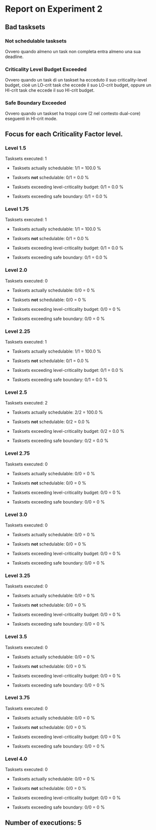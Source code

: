 # Report on Experiment 2

## Bad tasksets


### **Not schedulable tasksets**

Ovvero quando almeno un task non completa entra almeno una sua deadline.


### **Criticality Level Budget Exceeded**

Ovvero quando un task di un taskset ha ecceduto il suo criticality-level budget, cioè un LO-crit task che eccede il suo LO-crit budget, oppure un HI-crit task che eccede il suo HI-crit budget.


### **Safe Boundary Exceeded**

Ovvero quando un taskset ha troppi core (2 nel contesto dual-core) eseguenti in HI-crit mode.


## Focus for each Criticality Factor level.

### Level 1.5

   Tasksets executed: 1

   - Tasksets actually schedulable: 1/1 = 100.0 %

   - Tasksets **not** schedulable: 0/1 = 0.0 %

   - Tasksets exceeding level-criticality budget: 0/1 = 0.0 %

   - Tasksets exceeding safe boundary: 0/1 = 0.0 %

### Level 1.75

   Tasksets executed: 1

   - Tasksets actually schedulable: 1/1 = 100.0 %

   - Tasksets **not** schedulable: 0/1 = 0.0 %

   - Tasksets exceeding level-criticality budget: 0/1 = 0.0 %

   - Tasksets exceeding safe boundary: 0/1 = 0.0 %

### Level 2.0

   Tasksets executed: 0

   - Tasksets actually schedulable: 0/0 = 0 %

   - Tasksets **not** schedulable: 0/0 = 0 %

   - Tasksets exceeding level-criticality budget: 0/0 = 0 %

   - Tasksets exceeding safe boundary: 0/0 = 0 %

### Level 2.25

   Tasksets executed: 1

   - Tasksets actually schedulable: 1/1 = 100.0 %

   - Tasksets **not** schedulable: 0/1 = 0.0 %

   - Tasksets exceeding level-criticality budget: 0/1 = 0.0 %

   - Tasksets exceeding safe boundary: 0/1 = 0.0 %

### Level 2.5

   Tasksets executed: 2

   - Tasksets actually schedulable: 2/2 = 100.0 %

   - Tasksets **not** schedulable: 0/2 = 0.0 %

   - Tasksets exceeding level-criticality budget: 0/2 = 0.0 %

   - Tasksets exceeding safe boundary: 0/2 = 0.0 %

### Level 2.75

   Tasksets executed: 0

   - Tasksets actually schedulable: 0/0 = 0 %

   - Tasksets **not** schedulable: 0/0 = 0 %

   - Tasksets exceeding level-criticality budget: 0/0 = 0 %

   - Tasksets exceeding safe boundary: 0/0 = 0 %

### Level 3.0

   Tasksets executed: 0

   - Tasksets actually schedulable: 0/0 = 0 %

   - Tasksets **not** schedulable: 0/0 = 0 %

   - Tasksets exceeding level-criticality budget: 0/0 = 0 %

   - Tasksets exceeding safe boundary: 0/0 = 0 %

### Level 3.25

   Tasksets executed: 0

   - Tasksets actually schedulable: 0/0 = 0 %

   - Tasksets **not** schedulable: 0/0 = 0 %

   - Tasksets exceeding level-criticality budget: 0/0 = 0 %

   - Tasksets exceeding safe boundary: 0/0 = 0 %

### Level 3.5

   Tasksets executed: 0

   - Tasksets actually schedulable: 0/0 = 0 %

   - Tasksets **not** schedulable: 0/0 = 0 %

   - Tasksets exceeding level-criticality budget: 0/0 = 0 %

   - Tasksets exceeding safe boundary: 0/0 = 0 %

### Level 3.75

   Tasksets executed: 0

   - Tasksets actually schedulable: 0/0 = 0 %

   - Tasksets **not** schedulable: 0/0 = 0 %

   - Tasksets exceeding level-criticality budget: 0/0 = 0 %

   - Tasksets exceeding safe boundary: 0/0 = 0 %

### Level 4.0

   Tasksets executed: 0

   - Tasksets actually schedulable: 0/0 = 0 %

   - Tasksets **not** schedulable: 0/0 = 0 %

   - Tasksets exceeding level-criticality budget: 0/0 = 0 %

   - Tasksets exceeding safe boundary: 0/0 = 0 %



   ## Number of executions: **5**

